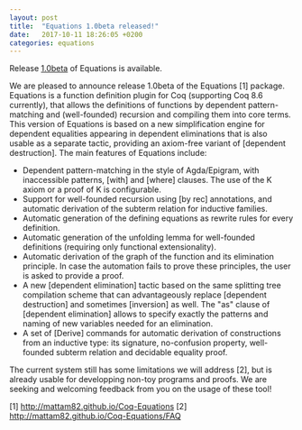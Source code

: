 ```yaml
---
layout: post
title:  "Equations 1.0beta released!"
date:   2017-10-11 18:26:05 +0200
categories: equations
---
```


Release [1.0beta](https://github.com/mattam82/Coq-Equations/releases/tag/v1.0-beta)
of Equations is available.

  We are pleased to announce release 1.0beta of the Equations [1]
package. Equations is a function definition plugin for Coq (supporting
Coq 8.6 currently), that allows the definitions of functions by
dependent pattern-matching and (well-founded) recursion	and compiling
them into core terms. This version of Equations	is based on a
new simplification engine for dependent equalities appearing in
dependent eliminations that is also usable as a separate tactic,
providing an axiom-free variant of [dependent destruction].
The main features of Equations include:

  - Dependent pattern-matching in the style of Agda/Epigram,
    with inaccessible patterns, [with] and [where] clauses.
    The use of the K axiom or a proof of K is configurable.
  - Support for well-founded recursion using [by rec] annotations, and
    automatic derivation of the subterm relation for inductive families.
  - Automatic generation of the defining equations as rewrite rules for
    every definition.
  - Automatic generation of the unfolding lemma for well-founded
    definitions (requiring only functional extensionality).
  - Automatic derivation of the graph of the function and its
    elimination principle.
    In case the	automation fails to prove these principles, the user
    is asked to provide a proof.
  - A new [dependent elimination] tactic based on the same splitting
    tree compilation scheme that can advantageously replace [dependent
    destruction] and sometimes [inversion] as well. The "as" clause of
    [dependent elimination] allows to specify exactly the patterns and
    naming of new variables needed for an elimination.
  - A set of [Derive] commands for automatic derivation of constructions
    from an inductive type: its signature, no-confusion property,
    well-founded subterm relation and decidable equality proof.

The current system still has some limitations we will address [2], but is
already usable for developping non-toy programs and proofs. We are
seeking and welcoming feedback from you on the usage of these tool!

[1] http://mattam82.github.io/Coq-Equations
[2] http://mattam82.github.io/Coq-Equations/FAQ

